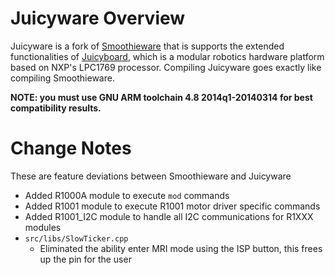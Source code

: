 # Juicyware Overview
Juicyware is a fork of [Smoothieware](https://github.com/Smoothieware/Smoothieware) that is supports the extended functionalities of [Juicyboard](http://plugg.ee), which is a modular robotics hardware platform based on NXP's LPC1769 processor. Compiling Juicyware goes exactly like compiling Smoothieware.

**NOTE: you must use GNU ARM toolchain 4.8 2014q1-20140314 for best compatibility results.**

# Change Notes
These are feature deviations between Smoothieware and Juicyware

* Added R1000A module to execute `mod` commands
* Added R1001 module to execute R1001 motor driver specific commands
* Added R1001_I2C module to handle all I2C communications for R1XXX modules
* `src/libs/SlowTicker.cpp` 
  * Eliminated the ability enter MRI mode using the ISP button, this frees up the pin for the user 
